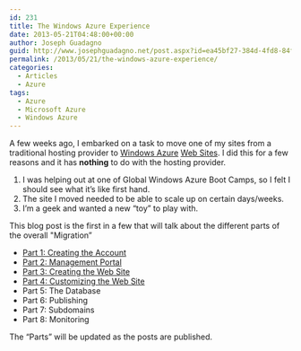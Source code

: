 ```yaml
---
id: 231
title: The Windows Azure Experience
date: 2013-05-21T04:48:00+00:00
author: Joseph Guadagno
guid: http://www.josephguadagno.net/post.aspx?id=ea45bf27-384d-4fd8-84f2-4d8a9fe92e49
permalink: /2013/05/21/the-windows-azure-experience/
categories:
  - Articles
  - Azure
tags:
  - Azure
  - Microsoft Azure
  - Windows Azure
---
```

A few weeks ago, I embarked on a task to move one of my sites from a traditional hosting provider to [Windows Azure](http://www.windowsazure.com/en-us/) [Web Sites](http://www.windowsazure.com/en-us/home/scenarios/web-sites/). I did this for a few reasons and it has **nothing** to do with the hosting provider.

1. I was helping out at one of Global Windows Azure Boot Camps, so I felt I should see what it’s like first hand.
2. The site I moved needed to be able to scale up on certain days/weeks.
3. I’m a geek and wanted a new “toy” to play with.

This blog post is the first in a few that will talk about the different parts of the overall "Migration”

* [Part 1: Creating the Account](https://www.josephguadagno.net/post/2013/05/22/Windows-Azure-Experience-Part-1-Creating-the-Account)
* [Part 2: Management Portal](https://www.josephguadagno.net/post/2013/05/22/Windows-Azure-Experience-Part-2-Management-Portal)
* [Part 3: Creating the Web Site](https://www.josephguadagno.net/post/2013/05/22/Windows-Azure-Experience-Part-3-Creating-the-Web-Site)
* [Part 4: Customizing the Web Site](https://www.josephguadagno.net/post/2013/05/22/Windows-Azure-Experience-Part-4-Customizing-the-Web-Site)
* Part 5: The Database
* Part 6: Publishing
* Part 7: Subdomains
* Part 8: Monitoring

The “Parts” will be updated as the posts are published.
